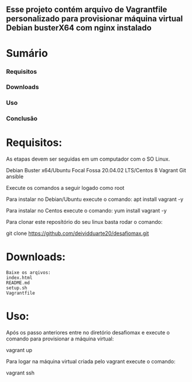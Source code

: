 
## Esse projeto contém arquivo de Vagrantfile personalizado para provisionar máquina virtual Debian busterX64 com nginx instalado


# Sumário

   ### Requisitos
   ### Downloads
   ### Uso
   ### Conclusão


# Requisitos:

As etapas devem ser seguidas em um computador com o SO Linux.

Debian Buster x64/Ubuntu Focal Fossa 20.04.02 LTS/Centos 8
Vagrant
Git
ansible

Execute os comandos a seguir logado como root


Para instalar no Debian/Ubuntu execute o comando:
apt install vagrant -y

Para instalar no Centos execute o comando:
yum install vagrant -y

Para clonar este reposítório do seu linux basta rodar o comando:

git clone https://github.com/deividduarte20/desafiomax.git

# Downloads:
  
    Baixe os arqivos:
    index.html
    README.md
    setup.sh
    Vagrantfile

# Uso:

Após os passo anteriores entre no diretório desafiomax e execute o comando para provisionar a máquina virtual:

vagrant up

Para logar na máquina virtual criada pelo vagrant execute o comando:

vagrant ssh



